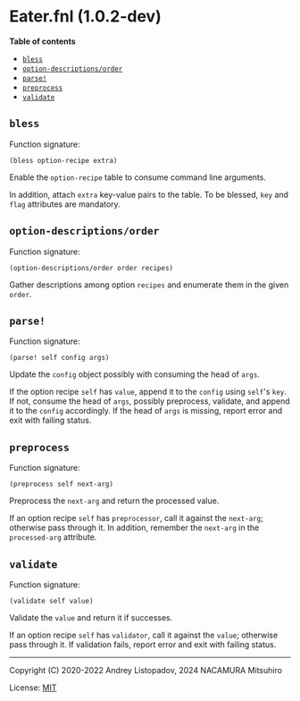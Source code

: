 # Eater.fnl (1.0.2-dev)

**Table of contents**

- [`bless`](#bless)
- [`option-descriptions/order`](#option-descriptionsorder)
- [`parse!`](#parse)
- [`preprocess`](#preprocess)
- [`validate`](#validate)

## `bless`
Function signature:

```
(bless option-recipe extra)
```

Enable the `option-recipe` table to consume command line arguments.

In addition, attach `extra` key-value pairs to the table.
To be blessed, `key` and `flag` attributes are mandatory.


## `option-descriptions/order`
Function signature:

```
(option-descriptions/order order recipes)
```

Gather descriptions among option `recipes` and enumerate them in the given `order`.

## `parse!`
Function signature:

```
(parse! self config args)
```

Update the `config` object possibly with consuming the head of `args`.

If the option recipe `self` has `value`, append it to the `config` using `self`'s
`key`. If not, consume the head of `args`, possibly preprocess, validate, and append
it to the `config` accordingly.
If the head of `args` is missing, report error and exit with failing status.

## `preprocess`
Function signature:

```
(preprocess self next-arg)
```

Preprocess the `next-arg` and return the processed value.

If an option recipe `self` has `preprocessor`, call it against the `next-arg`;
otherwise pass through it.
In addition, remember the `next-arg` in the `processed-arg` attribute.

## `validate`
Function signature:

```
(validate self value)
```

Validate the `value` and return it if successes.

If an option recipe `self` has `validator`, call it against the `value`;
otherwise pass through it.
If validation fails, report error and exit with failing status.


---

Copyright (C) 2020-2022 Andrey Listopadov, 2024 NACAMURA Mitsuhiro

License: [MIT](https://git.sr.ht/~m15a/fnldoc/tree/main/item/LICENSE)


<!-- Generated with Fnldoc 1.0.2-dev
     https://sr.ht/~m15a/fnldoc/ -->
